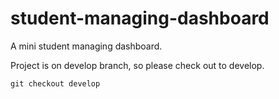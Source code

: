 # student-managing-dashboard
A mini student managing dashboard.

Project is on develop branch, so please check out to develop.

```
git checkout develop
```